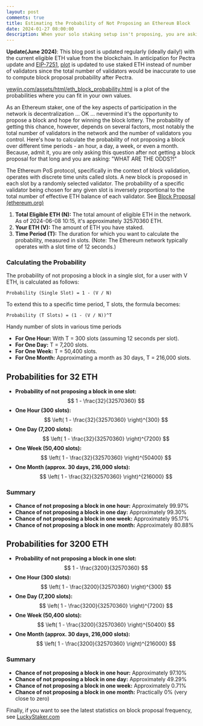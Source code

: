 ```yaml
---
layout: post
comments: true
title: Estimating the Probability of Not Proposing an Ethereum Block
date: 2024-01-27 08:00:00
description: When your solo staking setup isn't proposing, you are asking "WHAT ARE THE ODDS?!"
---
```

**Update(June 2024)**: This blog post is updated regularly (ideally daily!) with the current eligible ETH value from the blockchain. In anticipation for Pectra update and [EIP-7251](https://eips.ethereum.org/EIPS/eip-7251), [plot](https://www.yewjin.com/assets/html/eth_block_probability.html) is updated to use staked ETH instead of number of validators since the total number of validators would be inaccurate to use to compute block proposal probability after Pectra.

[yewjin.com/assets/html/eth_block_probability.html](https://www.yewjin.com/assets/html/eth_block_probability.html) is a plot of the probabilities where you can fit in your own values.

As an Ethereum staker, one of the key aspects of participation in the network is decentralization ... OK ... nevermind it's the opportunity to propose a block and hope for winning the block lottery. The probability of getting this chance, however, depends on several factors, most notably the total number of validators in the network and the number of validators you control. Here's how to calculate the probability of not proposing a block over different time periods - an hour, a day, a week, or even a month. Because, admit it, you are only asking this question after not getting a block proposal for that long and you are asking: "WHAT ARE THE ODDS?!"

The Ethereum PoS protocol, specifically in the context of block validation, operates with discrete time units called slots. A new block is proposed in each slot by a randomly selected validator. The probability of a specific validator being chosen for any given slot is inversely proportional to the total number of effective ETH balance of each validator. See [Block Proposal (ethereum.org)](https://ethereum.org/en/developers/docs/consensus-mechanisms/pos/block-proposal/)

1. **Total Eligible ETH (N):** The total amount of eligible ETH in the network. As of 2024-06-08 10:15, it's approximately 32570360 ETH.
2. **Your ETH (V):** The amount of ETH you have staked.
3. **Time Period (T):** The duration for which you want to calculate the probability, measured in slots. (Note: The Ethereum network typically operates with a slot time of 12 seconds.)

### Calculating the Probability

The probability of not proposing a block in a single slot, for a user with V ETH, is calculated as follows:
```
Probability (Single Slot) = 1 - (V / N)
```

To extend this to a specific time period, T slots, the formula becomes:
```
Probability (T Slots) = (1 - (V / N))^T
```

Handy number of slots in various time periods

- **For One Hour:** With T = 300 slots (assuming 12 seconds per slot).
- **For One Day:** T = 7,200 slots.
- **For One Week:** T = 50,400 slots.
- **For One Month:** Approximating a month as 30 days, T = 216,000 slots.

## Probabilities for 32 ETH

- **Probability of not proposing a block in one slot:** $$ 1 - \frac{32}{32570360} $$
- **One Hour (300 slots):** $$ \left( 1 - \frac{32}{32570360} \right)^{300} $$
- **One Day (7,200 slots):** $$ \left( 1 - \frac{32}{32570360} \right)^{7200} $$
- **One Week (50,400 slots):** $$ \left( 1 - \frac{32}{32570360} \right)^{50400} $$
- **One Month (approx. 30 days, 216,000 slots):** $$ \left( 1 - \frac{32}{32570360} \right)^{216000} $$

### Summary
- **Chance of not proposing a block in one hour:** Approximately 99.97%
- **Chance of not proposing a block in one day:** Approximately 99.30%
- **Chance of not proposing a block in one week:** Approximately 95.17%
- **Chance of not proposing a block in one month:** Approximately 80.88%

## Probabilities for 3200 ETH

- **Probability of not proposing a block in one slot:** $$ 1 - \frac{3200}{32570360} $$
- **One Hour (300 slots):** $$ \left( 1 - \frac{3200}{32570360} \right)^{300} $$
- **One Day (7,200 slots):** $$ \left( 1 - \frac{3200}{32570360} \right)^{7200} $$
- **One Week (50,400 slots):** $$ \left( 1 - \frac{3200}{32570360} \right)^{50400} $$
- **One Month (approx. 30 days, 216,000 slots):** $$ \left( 1 - \frac{3200}{32570360} \right)^{216000} $$

### Summary
- **Chance of not proposing a block in one hour:** Approximately 97.10%
- **Chance of not proposing a block in one day:** Approximately 49.29%
- **Chance of not proposing a block in one week:** Approximately 0.71%
- **Chance of not proposing a block in one month:** Practically 0% (very close to zero)

Finally, if you want to see the latest statistics on block proposal frequency, see [LuckyStaker.com](https://luckystaker.com/home/)